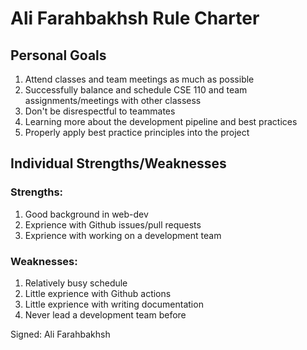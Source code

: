 #  Ali Farahbakhsh Rule Charter
## Personal Goals
1. Attend classes and team meetings as much as possible
2. Successfully balance and schedule CSE 110 and team assignments/meetings with other classess 
3. Don't be disrespectful to teammates
4. Learning more about the development pipeline and best practices
5. Properly apply best practice principles into the project

## Individual Strengths/Weaknesses
### Strengths: 
1. Good background in web-dev  
2. Exprience with Github issues/pull requests 
3. Exprience with working on a development team  
### Weaknesses: 
1. Relatively busy schedule  
2. Little exprience with Github actions
3. Little exprience with writing documentation
4. Never lead a development team before

Signed: Ali Farahbakhsh

